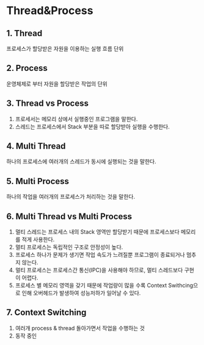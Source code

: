 # Thread&amp;Process

## 1. Thread
프로세스가 할당받은 자원을 이용하는 실행 흐름 단위

## 2. Process
운영체제로 부터 자원을 할당받은 작업의 단위

## 3. Thread vs Process
1. 프로세서는 메모리 상에서 실행중인 프로그램을 말한다.
2. 스레드는 프로세스에서 Stack 부분을 따로 할당받아 실행을 수행한다.


## 4. Multi Thread
하나의 프로세스에 여러개의 스레드가 동시에 실행되는 것을 말한다.

## 5. Multi Process
하나의 작업을 여러개의 프로세스가 처리하는 것을 말한다.

## 6. Multi Thread vs Multi Process
1. 멀티 스레드는 프로세스 내의 Stack 영역만 할당받기 때문에 프로세스보다 메모리를 적게 사용한다.
2. 멀티 프로세스는 독립적인 구조로 안정성이 높다.
3. 프로세스 하나가 문제가 생기면 작업 속도가 느려질뿐 프로그램이 종료되거나 멈추지 않는다.
4. 멀티 프로세스는 프로세스간 통신(IPC)을 사용해야 하므로, 멀티 스레드보다 구현이 어렵다.
5. 프로세스 별 메모리 영역을 갖기 때문에 작업량이 많을 수록 Context Swithcing으로 인해 오버헤드가 발생하여 성능저하가 일어날 수 있다.

## 7. Context Switching
1. 여러개 process & thread 돌아가면서 작업을 수행하는 것
2. 동작 중인 